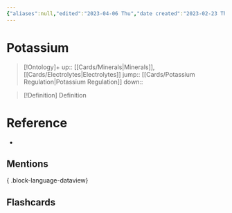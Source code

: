 ```yaml
---
{"aliases":null,"edited":"2023-04-06 Thu","date created":"2023-02-23 Thu","dg-publish":true,"permalink":"/cards/potassium/","dgPassFrontmatter":true}
---
```


# Potassium

> [!Ontology]+
> up:: [[Cards/Minerals\|Minerals]], [[Cards/Electrolytes\|Electrolytes]]
> jump:: [[Cards/Potassium Regulation\|Potassium Regulation]]
> down:: 

> [!Definition] Definition

# Reference

- 

## Mentions


{ .block-language-dataview}

## Flashcards